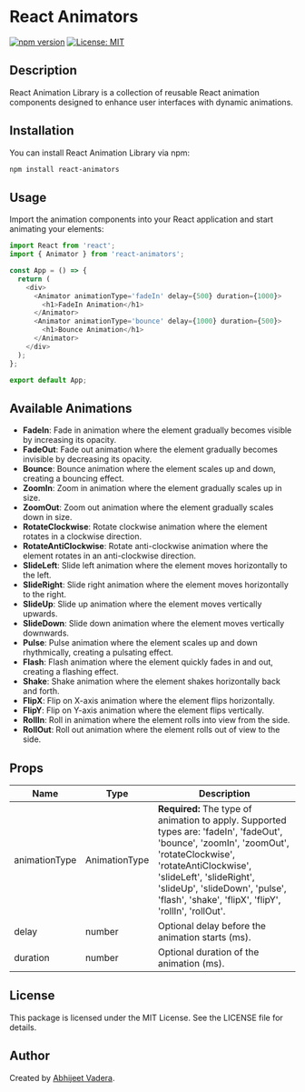 # React Animators

[![npm version](https://badge.fury.io/js/react-animators.svg)](https://badge.fury.io/js/react-animators)
[![License: MIT](https://img.shields.io/badge/License-MIT-yellow.svg)](https://opensource.org/licenses/MIT)

## Description

React Animation Library is a collection of reusable React animation components designed to enhance user interfaces with dynamic animations.

## Installation

You can install React Animation Library via npm:

```bash
npm install react-animators
```

## Usage

Import the animation components into your React application and start animating your elements:

```typescript
import React from 'react';
import { Animator } from 'react-animators';

const App = () => {
  return (
    <div>
      <Animator animationType='fadeIn' delay={500} duration={1000}>
        <h1>FadeIn Animation</h1>
      </Animator>
      <Animator animationType='bounce' delay={1000} duration={500}>
        <h1>Bounce Animation</h1>
      </Animator>
    </div>
  );
};

export default App;
```

## Available Animations

- **FadeIn**: Fade in animation where the element gradually becomes visible by increasing its opacity.
- **FadeOut**: Fade out animation where the element gradually becomes invisible by decreasing its opacity.
- **Bounce**: Bounce animation where the element scales up and down, creating a bouncing effect.
- **ZoomIn**: Zoom in animation where the element gradually scales up in size.
- **ZoomOut**: Zoom out animation where the element gradually scales down in size.
- **RotateClockwise**: Rotate clockwise animation where the element rotates in a clockwise direction.
- **RotateAntiClockwise**: Rotate anti-clockwise animation where the element rotates in an anti-clockwise direction.
- **SlideLeft**: Slide left animation where the element moves horizontally to the left.
- **SlideRight**: Slide right animation where the element moves horizontally to the right.
- **SlideUp**: Slide up animation where the element moves vertically upwards.
- **SlideDown**: Slide down animation where the element moves vertically downwards.
- **Pulse**: Pulse animation where the element scales up and down rhythmically, creating a pulsating effect.
- **Flash**: Flash animation where the element quickly fades in and out, creating a flashing effect.
- **Shake**: Shake animation where the element shakes horizontally back and forth.
- **FlipX**: Flip on X-axis animation where the element flips horizontally.
- **FlipY**: Flip on Y-axis animation where the element flips vertically.
- **RollIn**: Roll in animation where the element rolls into view from the side.
- **RollOut**: Roll out animation where the element rolls out of view to the side.

## Props

| Name          | Type          | Description                                                                                                                                                                                                                                                                           |
| ------------- | ------------- | ------------------------------------------------------------------------------------------------------------------------------------------------------------------------------------------------------------------------------------------------------------------------------------- |
| animationType | AnimationType | **Required:** The type of animation to apply. Supported types are: 'fadeIn', 'fadeOut', 'bounce', 'zoomIn', 'zoomOut', 'rotateClockwise', 'rotateAntiClockwise', 'slideLeft', 'slideRight', 'slideUp', 'slideDown', 'pulse', 'flash', 'shake', 'flipX', 'flipY', 'rollIn', 'rollOut'. |
| delay         | number        | Optional delay before the animation starts (ms).                                                                                                                                                                                                                                      |
| duration      | number        | Optional duration of the animation (ms).                                                                                                                                                                                                                                              |

## License

This package is licensed under the MIT License. See the LICENSE file for details.

## Author

Created by [Abhijeet Vadera](https://github.com/Abhijeet-Vadera).
